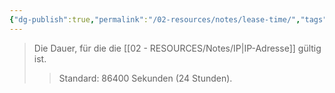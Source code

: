 ```yaml
---
{"dg-publish":true,"permalink":"/02-resources/notes/lease-time/","tags":["netzwerk"]}
---
```


>Die Dauer, für die die [[02 - RESOURCES/Notes/IP\|IP-Adresse]] gültig ist.
>>Standard: 86400 Sekunden (24 Stunden).
